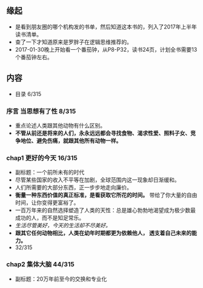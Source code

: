 ##  缘起
+ 是看到朋友圈的哪个机构发的书单，然后知道这本书的，列入了2017年上半年读书清单。
+ 查了一下才知道原来是罗胖子在逻辑思维推荐的。
+ 2017-01-30晚上开始看一个番茄钟，从P8-P32，读书24页，计划全书需要13个番茄钟左右。

##  内容
+ 目录 6/315
###  序言 当思想有了性 8/315
+ 重点论述人类跟其他动物有什么区别。
+ **不管从前还是将来的人们，永永远远都会寻找食物、渴求性爱、照料子女、竞争地位、避免伤痛，就跟其他所有动物一样。**

###  chap1 更好的今天  16/315
+ 副标题：一个前所未有的时代
+ 尽管某些国家的收入不平等在加剧，全球范围内这一现象却日渐缓和。
+ 人们所需要的大部分东西，正一步步地走向廉价。
+ **衡量一种东西价值的真正标准，是看获取它所花的时间。** 带给了你大量的自由时间，让你变得更富裕了。
+ 一百万年来的自然选择塑造了人类的天性：总是雄心勃勃地渴望成为极少数最成功的人，而不是知足常乐。
+ *生活尽管美好，今天的生活却不尽美好。*
+ **跟其它任何动物相比，人类在幼年时期都更为依赖他人，	透支着自己未来的能力。**
+ 32/315

###  chap2 集体大脑 44/315
+ 副标题：20万年前至今的交换和专业化